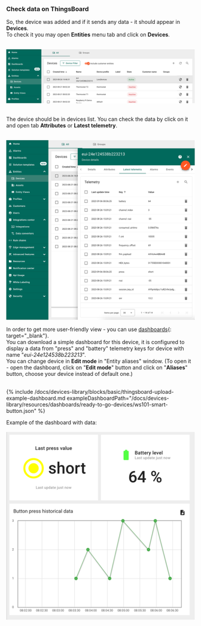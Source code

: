 ### Check data on ThingsBoard

So, the device was added and if it sends any data - it should appear in **Devices**.  
To check it you may open **Entities** menu tab and click on **Devices**.  
<br/>

![Created device](/images/devices-library/ready-to-go-devices/ws101-smart-button/lora-device-created-through-integration.png)  
<br/>
  
The device should be in devices list. You can check the data by click on it and open tab **Attributes** or **Latest telemetry**.  
<br/>

![Check telemetry on device](/images/devices-library/ready-to-go-devices/ws101-smart-button/check-telemetry-on-device.png)  
  
  
In order to get more user-friendly view - you can use [dashboards](/docs/user-guide/dashboards.md){: target="_blank"}.  
You can download a simple dashboard for this device, it is configured to display a data from "press" and "battery" telemetry keys for device with name "*eui-24e124538b223213*".  
You can change device in **Edit mode** in "Entity aliases" window. (To open it - open the dashboard, click on "**Edit mode**" button and click on "**Aliases**" button, choose your device instead of default one.)  
<br/>  
  
{% include /docs/devices-library/blocks/basic/thingsboard-upload-example-dashboard.md exampleDashboardPath="/docs/devices-library/resources/dashboards/ready-to-go-devices/ws101-smart-button.json" %}
<br/>  
  
Example of the dashboard with data:  
<br/>
![Dashboard](/images/devices-library/ready-to-go-devices/ws101-smart-button/dashboard.png)  

<br/>